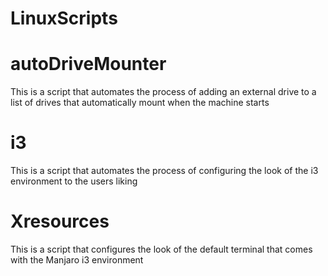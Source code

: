 # LinuxScripts


# autoDriveMounter

This is a script that automates the process of adding an external drive to a list of drives that automatically mount when the machine starts

# i3

This is a script that automates the process of configuring the look of the i3 environment to the users liking

# Xresources

This is a script that configures the look of the default terminal that comes with the Manjaro i3 environment
